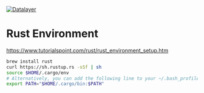 [![Datalayer](https://datalayer.s3.us-east-1.amazonaws.com/datalayer-25.svg)](https://datalayer.io)

# Rust Environment

https://www.tutorialspoint.com/rust/rust_environment_setup.htm

```bash
brew install rust
curl https://sh.rustup.rs -sSf | sh
source $HOME/.cargo/env
# Alternatively, you can add the following line to your ~/.bash_profile.
export PATH="$HOME/.cargo/bin:$PATH"
````
